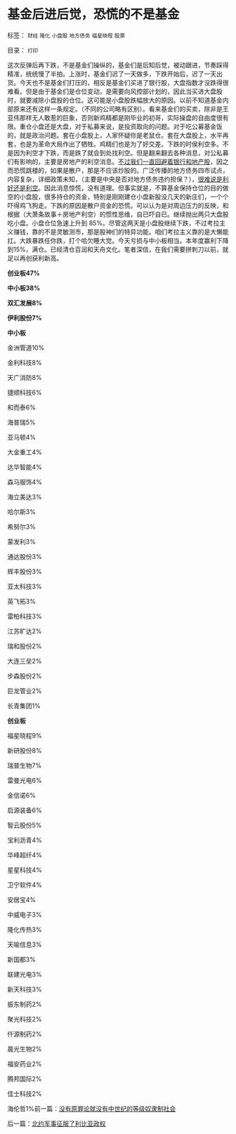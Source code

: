 # 基金后进后觉，恐慌的不是基金

标签： `财经` `隆化` `小盘股` `地方债务` `福星晓程` `股票` 

目录： `打印`

这次反弹后再下跌，不是基金们操纵的，基金们是后知后觉，被动跟进，节奏踩得精准，统统慢了半拍。上涨时，基金们迟了一天做多，下跌开始后，迟了一天出货。今天也不是基金们打压的，相反是基金们买进了银行股，大盘指数才没跌得很难看。但是由于基金们是仓位变动，是需要向风控部计划的，因此当买进大盘股时，就要减除小盘股的仓位。这可能是小盘股跌幅放大的原因。以前不知道基金内部原来还有这样一条规定。（不同的公司略有区别）。看来基金们的买卖，除非是王亚伟那样无人敢惹的巨象，否则新鸡精都是刚毕业的初哥，实际操盘的自由度很有限。重仓小盘还是大盘，对于私募来说，是投资取向的问题。对于吃公募基金饭的，就是政治问题。套在小盘股上，人家怀疑你是老鼠仓。套在大盘股上，水平再套，也是为革命大局作出了牺牲。鸡精们也是为了好交差。下跌的时侯利空多。不是因为利空才下跌，而是跌了就会到处找利空。但是翻来翻去各种消息，对公私募们有影响的，主要是房地产的利空消息。[不过我们一直回避着银行和地产股](../../../2011/1/28/让现实教训对股评家的迷信.md)，因之而恐慌跳楼的，如果是散户，那是不应该炒股的。广泛传播的地方债务四市试点，内容复杂，详细政策未知，（主要是中央是否对地方债务违约担保？），[很难说是利好还是利空](../../../2009/2/13/财政和金融双料危机共振.md)。因此消息惊慌，没有道理。但事实就是，不算基金保持仓位的目的做空的小盘股，很多持仓的资金，特别是刚刚建仓小盘新股没几天的新庄们，一个个吓得鸡飞狗走。下跌的原因是散户资金的恐慌。可以认为是对周边压力的反映，和根据（大萧条故事＋房地产利空）的惯性思维，自已吓自已。继续抛出两只大盘股吃小盘。小盘仓位急速上升到
85%。尽管这两天是小盘股继续下跌，不过考拉主义赚钱，靠的不是灵敏测市，那是股神们的特异功能。咱们考拉主义靠的是大懒能扛。大跌暴跌任你跌，打个哈欠睡大觉。今天亏损与中小板相当。本年度赢利下降到15%，满仓。已经清仓百润和天舟文化。笔者深信，在我们需要拼刺刀以前，就足以再创获利新高。

**创业板47%**

**中小板38%**

**双汇发展8%**

**伊利股份7%**

**中小板**

金洲管道10%

金利科技8%

天广消防8%

捷顺科技6%

和而泰6%

海普瑞5%

亚马顿4%

大金重工4%

达华智能4%

森马服饰4%

海立美达3%

哈尔斯3%

希努尔3%

蒙发利3%

通达股份3%

辉丰股份3%

亚太科技3%

英飞拓3%

雷柏科技3%

江苏旷达2%

瑞和股份2%

大连三垒2%

步森股份2%

巨龙管业2%

长青集团1%

**创业板**

福星晓程9%

新研股份8%

瑞普生物7%

雷曼光电6%

金信诺6%

启源装备6%

智云股份5%

宝利沥青4%

华峰超纤4%

星星科技4%

卫宁软件4%

安居宝4%

中威电子3%

隆化传热3%

天喻信息3%

新国都3%

联建光电3%

新天科技3%

振东制药2%

聚光科技2%

仟源制药2%

晨光生物2%

福安药业2%

腾邦国际2%

佳士科技2%

海伦哲1%前一篇：[没有原罪论就没有中世纪的等级奴隶制社会](../../../2011/10/21/没有原罪论就没有中世纪的等级奴隶制社会.md)

后一篇：[北约军事征服了利比亚政权](../../../2011/10/21/北约军事征服了利比亚政权.md)